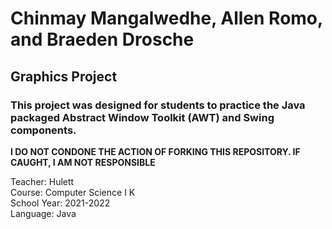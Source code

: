 # Chinmay Mangalwedhe, Allen Romo, and Braeden Drosche
## Graphics Project

### This project was designed for students to practice the Java packaged Abstract Window Toolkit (AWT) and Swing components.

**I DO NOT CONDONE THE ACTION OF FORKING THIS REPOSITORY. IF CAUGHT, I AM NOT RESPONSIBLE**

Teacher: Hulett  
Course: Computer Science I K  
School Year: 2021-2022  
Language: Java
